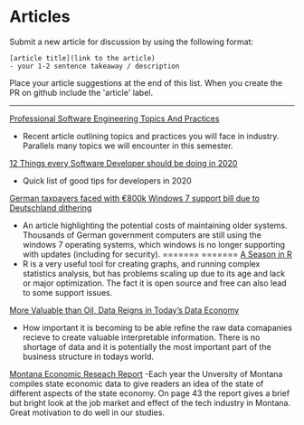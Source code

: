 # Articles

Submit a new article for discussion by using the following format:

```
[article title](link to the article)
- your 1-2 sentence takeaway / description
```

Place your article suggestions at the end of this list.  When you create the PR on github include the 'article' label.

---

[Professional Software Engineering Topics And Practices](https://venam.nixers.net/blog/programming/2020/01/09/se-practices.html)
 - Recent article outlining topics and practices you will face in industry.  Parallels many topics we will encounter in this semester.

[12 Things every Software Developer should be doing in 2020](https://dev.to/mbcrump/12-things-every-software-developer-should-be-doing-in-2020-5hbp)
 - Quick list of good tips for developers in 2020 

[German taxpayers faced with €800k Windows 7 support bill due to Deutschland dithering](https://www.theregister.co.uk/2020/01/22/germany_windows_7_support_bill/)
- An article highlighting the potential costs of maintaining older systems. Thousands of German government computers are still using the windows 7 operating systems, which windows is no longer supporting with updates (including for security).
=======
=======
[A Season in R](https://confidentialinterval.com/posts/a-season-in-r/)
 - R is a very useful tool for creating graphs, and running complex statistics analysis, but has problems scaling up due to its age and lack or major optimization.  The fact it is open source and free can also lead to some support issues.

[More Valuable than Oil, Data Reigns in Today’s Data Economy](https://www.northridgegroup.com/blog/more-valuable-than-oil-data-reigns-in-todays-data-economy/)
- How important it is becoming to be able refine the raw data comapanies recieve to create valuable interpretable information. There is no shortage of data and it is potentially the most important part of the business structure in todays world.

[Montana Economic Reseach Report](https://documentcloud.adobe.com/link/track?uri=urn%3Aaaid%3Ascds%3AUS%3A727ee0fe-f3c3-489a-92a9-c8e332b37a6e)
-Each year the Unversity of Montana compiles state economic data to give readers an idea of the state of different aspects of the state economy. On page 43 the report gives a brief but bright look at the job market and effect of the tech industry in Montana. Great motivation to do well in our studies.  
